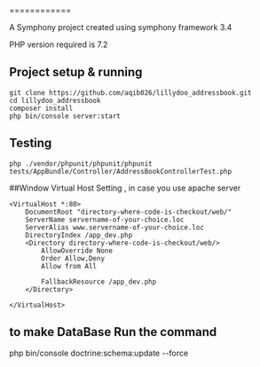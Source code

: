 ============

A Symphony project created using symphony framework 3.4


PHP version required is 7.2


## Project setup & running

```
git clone https://github.com/aqib026/lillydoo_addressbook.git
cd lillydoo_addressbook
composer install
php bin/console server:start
```



## Testing

```
php ./vendor/phpunit/phpunit/phpunit tests/AppBundle/Controller/AddressBookControllerTest.php

```

##Window Virtual Host Setting , in case you use apache server 


```
<VirtualHost *:80>
    DocumentRoot "directory-where-code-is-checkout/web/"
    ServerName servername-of-your-choice.loc
    ServerAlias www.servername-of-your-choice.loc
    DirectoryIndex /app_dev.php
    <Directory directory-where-code-is-checkout/web/>
        AllowOverride None
        Order Allow,Deny
        Allow from All

        FallbackResource /app_dev.php
    </Directory>

</VirtualHost>
```


## to make DataBase Run the command 

php bin/console doctrine:schema:update --force